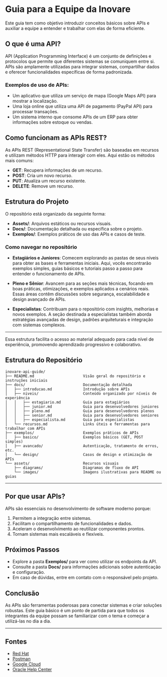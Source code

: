 
# Guia para a Equipe da Inovare

Este guia tem como objetivo introduzir conceitos básicos sobre APIs e auxiliar a equipe a entender e trabalhar com elas de forma eficiente.

## O que é uma API?

API (Application Programming Interface) é um conjunto de definições e protocolos que permite que diferentes sistemas se comuniquem entre si. APIs são amplamente utilizadas para integrar sistemas, compartilhar dados e oferecer funcionalidades específicas de forma padronizada.

### Exemplos de uso de APIs:
- Um aplicativo que utiliza um serviço de mapa (Google Maps API) para mostrar a localização.
- Uma loja online que utiliza uma API de pagamento (PayPal API) para processar transações.
- Um sistema interno que consome APIs de um ERP para obter informações sobre estoque ou vendas.

## Como funcionam as APIs REST?

As APIs REST (Representational State Transfer) são baseadas em recursos e utilizam métodos HTTP para interagir com eles. Aqui estão os métodos mais comuns:

- **GET**: Recupera informações de um recurso.
- **POST**: Cria um novo recurso.
- **PUT**: Atualiza um recurso existente.
- **DELETE**: Remove um recurso.

## Estrutura do Projeto

O repositório está organizado da seguinte forma:

- **Assets/**: Arquivos estáticos ou recursos visuais.
- **Docs/**: Documentação detalhada ou específica sobre o projeto.
- **Exemplos/**: Exemplos práticos de uso das APIs e casos de teste.


### Como navegar no repositório

- **Estagiários e Juniores**: Comecem explorando as pastas de seus níveis para obter as bases e ferramentas iniciais. Aqui, vocês encontrarão exemplos simples, guias básicos e tutoriais passo a passo para entender o funcionamento de APIs.

- **Pleno e Sênior**: Avancem para as seções mais técnicas, focando em boas práticas, otimizações, e exemplos aplicados a cenários reais. Essas áreas contêm discussões sobre segurança, escalabilidade e design avançado de APIs.

- **Especialistas**: Contribuam para o repositório com insights, melhorias e novos exemplos. A seção destinada a especialistas também aborda estratégias avançadas de design, padrões arquiteturais e integração com sistemas complexos.

---

Essa estrutura facilita o acesso ao material adequado para cada nível de experiência, promovendo aprendizado progressivo e colaborativo.


## Estrutura do Repositório

```
inovare-api-guide/
├── README.md                      Visão geral do repositório e instruções iniciais
├── docs/                          Documentação detalhada
│   ├── introducao.md              Introdução sobre APIs
│   ├── niveis/                    Conteúdo organizado por níveis de experiência
│   │   ├── estagiario.md          Guia para estagiários
│   │   ├── junior.md              Guia para desenvolvedores juniores
│   │   ├── pleno.md               Guia para desenvolvedores plenos
│   │   ├── senior.md              Guia para desenvolvedores seniores
│   │   ├── especialista.md        Guia para especialistas
│   └── recursos.md                Links úteis e ferramentas para trabalhar com APIs
├── exemplos/                      Exemplos práticos de APIs
│   ├── basico/                    Exemplos básicos (GET, POST simples)
│   ├── avancado/                  Autenticação, tratamento de erros, etc.
│   └── design/                    Casos de design e otimização de APIs
└── assets/                        Recursos visuais
    ├── diagrams/                  Diagramas de fluxo de API
    └── images/                    Imagens ilustrativas para README ou guias
```

---

## Por que usar APIs?

APIs são essenciais no desenvolvimento de software moderno porque:
1. Permitem a integração entre sistemas.
2. Facilitam o compartilhamento de funcionalidades e dados.
3. Aceleram o desenvolvimento ao reutilizar componentes prontos.
4. Tornam sistemas mais escaláveis e flexíveis.

## Próximos Passos

- Explore a pasta **Exemplos/** para ver como utilizar os endpoints da API.
- Consulte a pasta **Docs/** para informações adicionais sobre autenticação e configuração.
- Em caso de dúvidas, entre em contato com o responsável pelo projeto.

## Conclusão

As APIs são ferramentas poderosas para conectar sistemas e criar soluções robustas. Este guia básico é um ponto de partida para que todos os integrantes da equipe possam se familiarizar com o tema e começar a utilizá-las no dia a dia.

---

## Fontes

- [Red Hat](https://www.redhat.com/pt-br/topics/api/what-are-application-programming-interfaces)
- [Postman](https://www.postman.com/what-is-an-api/)
- [Google Cloud](https://cloud.google.com/apis/design?hl=pt-br)
- [Oracle Help Center](https://docs.oracle.com/en/cloud/saas/netsuite/ns-online-help/section_157373386674.html)
